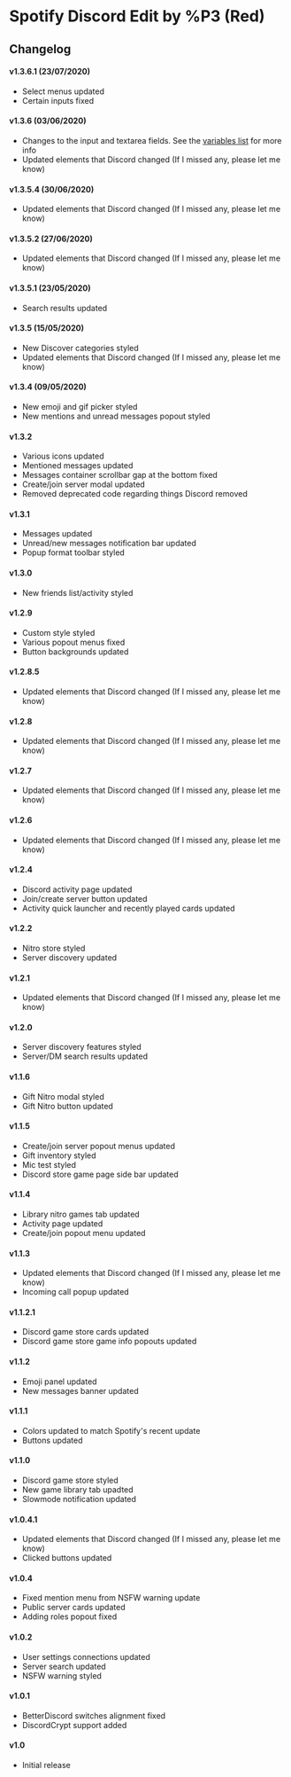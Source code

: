 # Spotify Discord Edit by %P3 (Red)

## Changelog

#### v1.3.6.1 (23/07/2020)
* Select menus updated
* Certain inputs fixed

#### v1.3.6 (03/06/2020)
* Changes to the input and textarea fields. See the [variables list](https://github.com/CapnKitten/Spotify-Discord#variables) for more info
* Updated elements that Discord changed (If I missed any, please let me know)

#### v1.3.5.4 (30/06/2020)
* Updated elements that Discord changed (If I missed any, please let me know)

#### v1.3.5.2 (27/06/2020)
* Updated elements that Discord changed (If I missed any, please let me know)

#### v1.3.5.1 (23/05/2020)
* Search results updated

#### v1.3.5 (15/05/2020)
* New Discover categories styled
* Updated elements that Discord changed (If I missed any, please let me know)

#### v1.3.4 (09/05/2020)
* New emoji and gif picker styled
* New mentions and unread messages popout styled

#### v1.3.2
* Various icons updated
* Mentioned messages updated
* Messages container scrollbar gap at the bottom fixed
* Create/join server modal updated
* Removed deprecated code regarding things Discord removed

#### v1.3.1
* Messages updated
* Unread/new messages notification bar updated
* Popup format toolbar styled

#### v1.3.0
* New friends list/activity styled

#### v1.2.9
* Custom style styled
* Various popout menus fixed
* Button backgrounds updated

#### v1.2.8.5
* Updated elements that Discord changed (If I missed any, please let me know)

#### v1.2.8
* Updated elements that Discord changed (If I missed any, please let me know)

#### v1.2.7
* Updated elements that Discord changed (If I missed any, please let me know)

#### v1.2.6
* Updated elements that Discord changed (If I missed any, please let me know)

#### v1.2.4
* Discord activity page updated
* Join/create server button updated
* Activity quick launcher and recently played cards updated

#### v1.2.2
* Nitro store styled
* Server discovery updated

#### v1.2.1
* Updated elements that Discord changed (If I missed any, please let me know)

#### v1.2.0
* Server discovery features styled
* Server/DM search results updated

#### v1.1.6
* Gift Nitro modal styled
* Gift Nitro button updated

#### v1.1.5
* Create/join server popout menus updated
* Gift inventory styled
* Mic test styled
* Discord store game page side bar updated

#### v1.1.4
* Library nitro games tab updated
* Activity page updated
* Create/join popout menu updated

#### v1.1.3
* Updated elements that Discord changed (If I missed any, please let me know)
* Incoming call popup updated

#### v1.1.2.1
* Discord game store cards updated
* Discord game store game info popouts updated

#### v1.1.2
* Emoji panel updated
* New messages banner updated

#### v1.1.1
* Colors updated to match Spotify's recent update
* Buttons updated

#### v1.1.0
* Discord game store styled
* New game library tab upadted
* Slowmode notification updated

#### v1.0.4.1
* Updated elements that Discord changed (If I missed any, please let me know)
* Clicked buttons updated

#### v1.0.4
* Fixed mention menu from NSFW warning update
* Public server cards updated
* Adding roles popout fixed

#### v1.0.2
* User settings connections updated
* Server search updated
* NSFW warning styled

#### v1.0.1
* BetterDiscord switches alignment fixed
* DiscordCrypt support added

#### v1.0
* Initial release